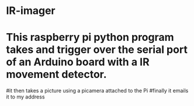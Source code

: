 # IR-imager
# This raspberry pi python program takes and  trigger over the serial port of an Arduino board with a IR movement detector.
#it then takes a picture using a picamera attached to the Pi
#finally it emails it to my address 

